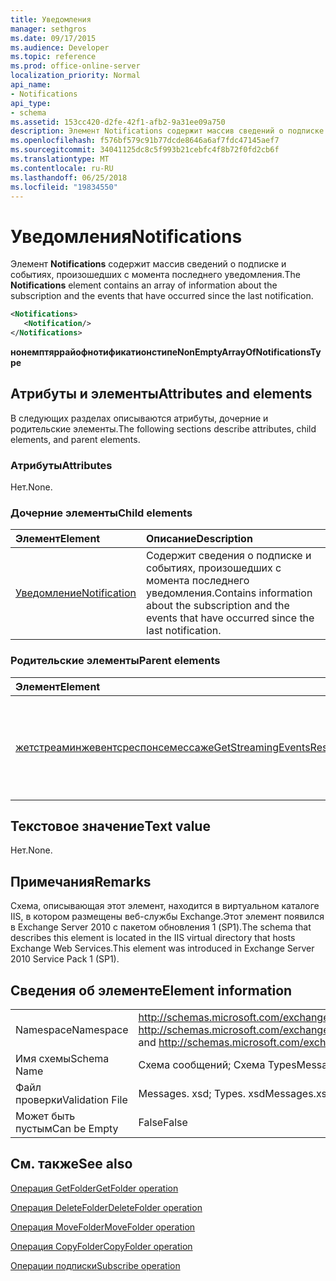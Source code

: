 ```yaml
---
title: Уведомления
manager: sethgros
ms.date: 09/17/2015
ms.audience: Developer
ms.topic: reference
ms.prod: office-online-server
localization_priority: Normal
api_name:
- Notifications
api_type:
- schema
ms.assetid: 153cc420-d2fe-42f1-afb2-9a31ee09a750
description: Элемент Notifications содержит массив сведений о подписке и событиях, произошедших с момента последнего уведомления.
ms.openlocfilehash: f576bf579c91b77dcde8646a6af7fdc47145aef7
ms.sourcegitcommit: 34041125dc8c5f993b21cebfc4f8b72f0fd2cb6f
ms.translationtype: MT
ms.contentlocale: ru-RU
ms.lasthandoff: 06/25/2018
ms.locfileid: "19834550"
---
```

# <a name="notifications"></a><span data-ttu-id="b60e2-103">Уведомления</span><span class="sxs-lookup"><span data-stu-id="b60e2-103">Notifications</span></span>

<span data-ttu-id="b60e2-104">Элемент **Notifications** содержит массив сведений о подписке и событиях, произошедших с момента последнего уведомления.</span><span class="sxs-lookup"><span data-stu-id="b60e2-104">The **Notifications** element contains an array of information about the subscription and the events that have occurred since the last notification.</span></span> 
  
```xml
<Notifications>
   <Notification/>
</Notifications>
```

 <span data-ttu-id="b60e2-105">**нонемптяррайофнотификатионстипе**</span><span class="sxs-lookup"><span data-stu-id="b60e2-105">**NonEmptyArrayOfNotificationsType**</span></span>
## <a name="attributes-and-elements"></a><span data-ttu-id="b60e2-106">Атрибуты и элементы</span><span class="sxs-lookup"><span data-stu-id="b60e2-106">Attributes and elements</span></span>

<span data-ttu-id="b60e2-107">В следующих разделах описываются атрибуты, дочерние и родительские элементы.</span><span class="sxs-lookup"><span data-stu-id="b60e2-107">The following sections describe attributes, child elements, and parent elements.</span></span>
  
### <a name="attributes"></a><span data-ttu-id="b60e2-108">Атрибуты</span><span class="sxs-lookup"><span data-stu-id="b60e2-108">Attributes</span></span>

<span data-ttu-id="b60e2-109">Нет.</span><span class="sxs-lookup"><span data-stu-id="b60e2-109">None.</span></span>
  
### <a name="child-elements"></a><span data-ttu-id="b60e2-110">Дочерние элементы</span><span class="sxs-lookup"><span data-stu-id="b60e2-110">Child elements</span></span>

|<span data-ttu-id="b60e2-111">**Элемент**</span><span class="sxs-lookup"><span data-stu-id="b60e2-111">**Element**</span></span>|<span data-ttu-id="b60e2-112">**Описание**</span><span class="sxs-lookup"><span data-stu-id="b60e2-112">**Description**</span></span>|
|:-----|:-----|
|[<span data-ttu-id="b60e2-113">Уведомление</span><span class="sxs-lookup"><span data-stu-id="b60e2-113">Notification</span></span>](notification-ex15websvcsotherref.md) <br/> |<span data-ttu-id="b60e2-114">Содержит сведения о подписке и событиях, произошедших с момента последнего уведомления.</span><span class="sxs-lookup"><span data-stu-id="b60e2-114">Contains information about the subscription and the events that have occurred since the last notification.</span></span>  <br/> |
   
### <a name="parent-elements"></a><span data-ttu-id="b60e2-115">Родительские элементы</span><span class="sxs-lookup"><span data-stu-id="b60e2-115">Parent elements</span></span>

|<span data-ttu-id="b60e2-116">**Элемент**</span><span class="sxs-lookup"><span data-stu-id="b60e2-116">**Element**</span></span>|<span data-ttu-id="b60e2-117">**Описание**</span><span class="sxs-lookup"><span data-stu-id="b60e2-117">**Description**</span></span>|
|:-----|:-----|
|[<span data-ttu-id="b60e2-118">жетстреаминжевентсреспонсемессаже</span><span class="sxs-lookup"><span data-stu-id="b60e2-118">GetStreamingEventsResponseMessage</span></span>](getstreamingeventsresponsemessage.md) <br/> |<span data-ttu-id="b60e2-119">Содержит состояние и результат одного запроса [операции GetStreamingEvents](getstreamingevents-operation.md) .</span><span class="sxs-lookup"><span data-stu-id="b60e2-119">Contains the status and result of a single [GetStreamingEvents operation](getstreamingevents-operation.md) request.</span></span>  <br/> |
   
## <a name="text-value"></a><span data-ttu-id="b60e2-120">Текстовое значение</span><span class="sxs-lookup"><span data-stu-id="b60e2-120">Text value</span></span>

<span data-ttu-id="b60e2-121">Нет.</span><span class="sxs-lookup"><span data-stu-id="b60e2-121">None.</span></span>
  
## <a name="remarks"></a><span data-ttu-id="b60e2-122">Примечания</span><span class="sxs-lookup"><span data-stu-id="b60e2-122">Remarks</span></span>

<span data-ttu-id="b60e2-123">Схема, описывающая этот элемент, находится в виртуальном каталоге IIS, в котором размещены веб-службы Exchange.Этот элемент появился в Exchange Server 2010 с пакетом обновления 1 (SP1).</span><span class="sxs-lookup"><span data-stu-id="b60e2-123">The schema that describes this element is located in the IIS virtual directory that hosts Exchange Web Services.This element was introduced in Exchange Server 2010 Service Pack 1 (SP1).</span></span>
  
## <a name="element-information"></a><span data-ttu-id="b60e2-124">Сведения об элементе</span><span class="sxs-lookup"><span data-stu-id="b60e2-124">Element information</span></span>

|||
|:-----|:-----|
|<span data-ttu-id="b60e2-125">Namespace</span><span class="sxs-lookup"><span data-stu-id="b60e2-125">Namespace</span></span>  <br/> |<span data-ttu-id="b60e2-126">http://schemas.microsoft.com/exchange/services/2006/messages и http://schemas.microsoft.com/exchange/services/2006/types</span><span class="sxs-lookup"><span data-stu-id="b60e2-126">http://schemas.microsoft.com/exchange/services/2006/messages and http://schemas.microsoft.com/exchange/services/2006/types</span></span>  <br/> |
|<span data-ttu-id="b60e2-127">Имя схемы</span><span class="sxs-lookup"><span data-stu-id="b60e2-127">Schema Name</span></span>  <br/> |<span data-ttu-id="b60e2-128">Схема сообщений; Схема Types</span><span class="sxs-lookup"><span data-stu-id="b60e2-128">Messages schema; Types schema</span></span>  <br/> |
|<span data-ttu-id="b60e2-129">Файл проверки</span><span class="sxs-lookup"><span data-stu-id="b60e2-129">Validation File</span></span>  <br/> |<span data-ttu-id="b60e2-130">Messages. xsd; Types. xsd</span><span class="sxs-lookup"><span data-stu-id="b60e2-130">Messages.xsd; Types.xsd</span></span>  <br/> |
|<span data-ttu-id="b60e2-131">Может быть пустым</span><span class="sxs-lookup"><span data-stu-id="b60e2-131">Can be Empty</span></span>  <br/> |<span data-ttu-id="b60e2-132">False</span><span class="sxs-lookup"><span data-stu-id="b60e2-132">False</span></span>  <br/> |
   
## <a name="see-also"></a><span data-ttu-id="b60e2-133">См. также</span><span class="sxs-lookup"><span data-stu-id="b60e2-133">See also</span></span>



[<span data-ttu-id="b60e2-134">Операция GetFolder</span><span class="sxs-lookup"><span data-stu-id="b60e2-134">GetFolder operation</span></span>](getfolder-operation.md)
  
[<span data-ttu-id="b60e2-135">Операция DeleteFolder</span><span class="sxs-lookup"><span data-stu-id="b60e2-135">DeleteFolder operation</span></span>](deletefolder-operation.md)
  
[<span data-ttu-id="b60e2-136">Операция MoveFolder</span><span class="sxs-lookup"><span data-stu-id="b60e2-136">MoveFolder operation</span></span>](movefolder-operation.md)
  
[<span data-ttu-id="b60e2-137">Операция CopyFolder</span><span class="sxs-lookup"><span data-stu-id="b60e2-137">CopyFolder operation</span></span>](copyfolder-operation.md)
  
[<span data-ttu-id="b60e2-138">Операции подписки</span><span class="sxs-lookup"><span data-stu-id="b60e2-138">Subscribe operation</span></span>](subscribe-operation.md)

